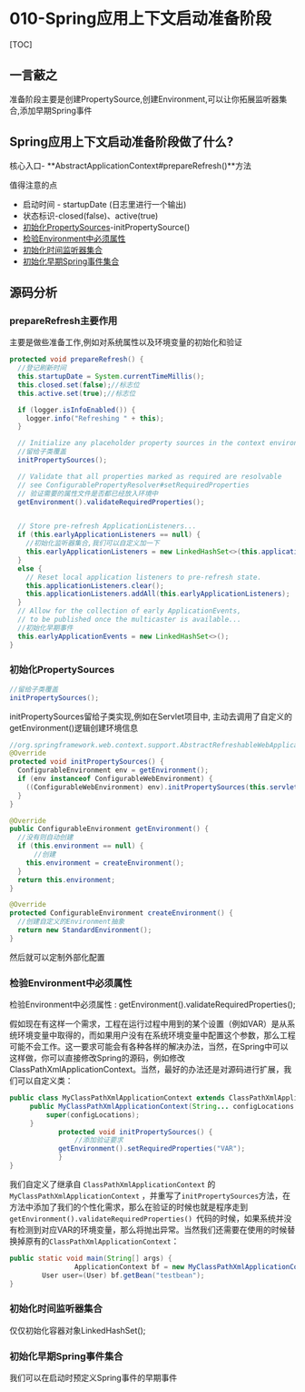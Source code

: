 # 010-Spring应用上下文启动准备阶段

[TOC]

## 一言蔽之

准备阶段主要是创建PropertySource,创建Environment,可以让你拓展监听器集合,添加早期Spring事件

## Spring应用上下文启动准备阶段做了什么?

核心入口- **AbstractApplicationContext#prepareRefresh()**方法

值得注意的点

- 启动时间 - startupDate (日志里进行一个输出)
- 状态标识-closed(false)、active(true)
- [初始化PropertySources](#初始化PropertySources)-initPropertySource()
- [检验Environment中必须属性](#检验Environment中必须属性)
- [初始化时间监听器集合](#初始化时间监听器集合)
- [初始化早期Spring事件集合](#初始化早期Spring事件集合)

## 源码分析

### prepareRefresh主要作用

主要是做些准备工作,例如对系统属性以及环境变量的初始化和验证

```java
protected void prepareRefresh() {
  //登记刷新时间
  this.startupDate = System.currentTimeMillis();
  this.closed.set(false);//标志位
  this.active.set(true);//标志位

  if (logger.isInfoEnabled()) {
    logger.info("Refreshing " + this);
  }

  // Initialize any placeholder property sources in the context environment
  //留给子类覆盖
  initPropertySources();

  // Validate that all properties marked as required are resolvable
  // see ConfigurablePropertyResolver#setRequiredProperties
  // 验证需要的属性文件是否都已经放入环境中
  getEnvironment().validateRequiredProperties();


  // Store pre-refresh ApplicationListeners...
  if (this.earlyApplicationListeners == null) {
    //初始化监听器集合,我们可以自定义加一下
    this.earlyApplicationListeners = new LinkedHashSet<>(this.applicationListeners);
  }
  else {
    // Reset local application listeners to pre-refresh state.
    this.applicationListeners.clear();
    this.applicationListeners.addAll(this.earlyApplicationListeners);
  }
  // Allow for the collection of early ApplicationEvents,
  // to be published once the multicaster is available...
  //初始化早期事件
  this.earlyApplicationEvents = new LinkedHashSet<>();
}
```

### 初始化PropertySources

```java
//留给子类覆盖
initPropertySources();
```

initPropertySources留给子类实现,例如在Servlet项目中, 主动去调用了自定义的getEnvironment()逻辑创建环境信息

```java
//org.springframework.web.context.support.AbstractRefreshableWebApplicationContext#initPropertySources
@Override
protected void initPropertySources() {
  ConfigurableEnvironment env = getEnvironment();
  if (env instanceof ConfigurableWebEnvironment) {
    ((ConfigurableWebEnvironment) env).initPropertySources(this.servletContext, this.servletConfig);
  }
}

@Override
public ConfigurableEnvironment getEnvironment() {
  //没有则自动创建
  if (this.environment == null) {
      //创建
    this.environment = createEnvironment();
  }
  return this.environment;
}

@Override
protected ConfigurableEnvironment createEnvironment() {
  //创建自定义的Environment抽象
  return new StandardEnvironment();
}
```

然后就可以定制外部化配置

### 检验Environment中必须属性

检验Environment中必须属性 : getEnvironment().validateRequiredProperties();

假如现在有这样一个需求，工程在运行过程中用到的某个设置（例如VAR）是从系统环境变量中取得的，而如果用户没有在系统环境变量中配置这个参数，那么工程可能不会工作。这一要求可能会有各种各样的解决办法，当然，在Spring中可以这样做，你可以直接修改Spring的源码，例如修改ClassPathXmlApplicationContext。当然，最好的办法还是对源码进行扩展，我们可以自定义类：

```java
public class MyClassPathXmlApplicationContext extends ClassPathXmlApplicationContext{
     public MyClassPathXmlApplicationContext(String... configLocations ){
         super(configLocations);
     }
			protected void initPropertySources() {
 				//添加验证要求
     		getEnvironment().setRequiredProperties("VAR");
 			}
}
```

我们自定义了继承自 `ClassPathXmlApplicationContext` 的 `MyClassPathXmlApplicationContext` ，并重写了`initPropertySources`方法，在方法中添加了我们的个性化需求，那么在验证的时候也就是程序走到 `getEnvironment().validateRequiredProperties() `代码的时候，如果系统并没有检测到对应VAR的环境变量，那么将抛出异常。当然我们还需要在使用的时候替换掉原有的`ClassPathXmlApplicationContext`：

```java
public static void main(String[] args) {
 				ApplicationContext bf = new MyClassPathXmlApplicationContext ("test/customtag/test.xml"); 
        User user=(User) bf.getBean("testbean");
}
```

### 初始化时间监听器集合

仅仅初始化容器对象LinkedHashSet();

### 初始化早期Spring事件集合

我们可以在启动时预定义Spring事件的早期事件

